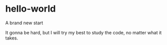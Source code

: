 # hello-world
A brand new start

It gonna be hard, but I will try my best to study the code, no matter what it takes.
